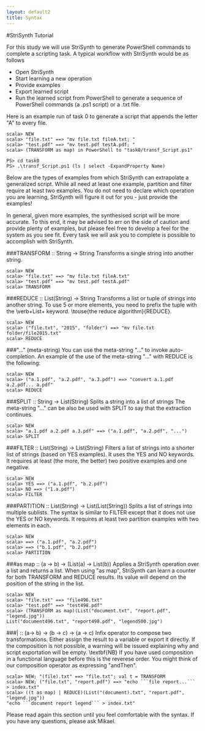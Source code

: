 ```yaml
---
layout: default2
title: Syntax
---
```


#StriSynth Tutorial

For this study we will use StriSynth to generate PowerShell commands to complete a scripting task.
A typical workflow with StriSynth would be as follows

- Open StriSynth 
- Start learning a new operation 
- Provide examples 
- Export learned script
- Run the learned script from PowerShell to generate a sequence of PowerShell commands (a .ps1 script) or a .txt file.


Here is an example run of task 0 to generate a script that appends the letter "A" to every file.

```
scala> NEW 
scala> "file.txt" ==> "mv file.txt fileA.txt; "
scala> "test.pdf" ==> "mv test.pdf testA.pdf; "
scala> (TRANSFORM as map) in PowerShell to "task0/transf_Script.ps1"

PS> cd task0
PS> .\transf_Script.ps1 (ls | select -ExpandProperty Name)
```

Below are the types of examples from which StriSynth can extrapolate a generalized script. 
While all need at least one example, partition and filter require at least two examples.
You do not need to declare which operation you are learning, StriSynth will figure it out for you - just provide the examples!

In general, given more examples, the synthesised script will be more accurate.
To this end, it may be advised to err on the side of caution and provide plenty of examples, but please feel free to develop a feel for the system as you see fit. 
Every task we will ask you to complete is possible to accomplish with StriSynth. 

###TRANSFORM :: String -> String
Transforms a single string into another string.

```
scala> NEW 
scala> "file.txt" ==> "mv file.txt fileA.txt"
scala> "test.pdf" ==> "mv test.pdf testA.pdf"
scala> TRANSFORM
```

###REDUCE :: List(String) -> String 
Transforms a list or tuple of strings into another string.  To use 5 or more elements, you need to prefix the tuple with the \verb+List+ keyword.  \touse{the reduce algorithm}{REDUCE}.

```
scala> NEW 
scala> ("file.txt", "2015", "folder") ==> "mv file.txt folder/file2015.txt"
scala> REDUCE
```

###"..." (meta-string)
You can use the meta-string "..." to invoke auto-completion. An example of the use of the meta-string "..." with REDUCE is the following:

```
scala> NEW 
scala> ("a.1.pdf", "a.2.pdf", "a.3.pdf") ==> "convert a.1.pdf a.2.pdf... a.pdf"
scala> REDUCE
```

###SPLIT :: String -> List(String)
Splits a string into a list of strings  The meta-string "..." can be also be used with SPLIT to say that the extraction continues. 

```
scala> NEW 
scala> "a.1.pdf a.2.pdf a.3.pdf" ==> ("a.1.pdf", "a.2.pdf", "...")
scala> SPLIT
```

###FILTER :: List(String) -> List(String)
Filters a list of strings into a shorter list of strings (based on YES examples). It uses the YES and NO keywords. It requires at least (the more, the better) two positive examples and one negative.

```
scala> NEW 
scala> YES ==> ("a.1.pdf", "b.2.pdf")
scala> NO ==> ("1.a.pdf")
scala> FILTER
```

###PARTITION :: List(String) -> List(List(String))
Splits a list of strings into multiple sublists. The syntax is similar to FILTER except that it does not use the YES or NO keywords. It requires at least two partition examples with two elements in each.

```
scala> NEW 
scala> ==> ("a.1.pdf", "a.2.pdf")
scala> ==> ("b.1.pdf", "b.2.pdf")
scala> PARTITION
```

###as map :: (a -> b) -> (List(a) -> List(b))
Applies a StriSynth operation over a list and returns a list. When using "as map", StriSynth can learn a counter for both TRANSFORM and REDUCE results. Its value will depend on the position of the string in the list.

```
scala> NEW 
scala> "file.txt" ==> "file496.txt"
scala> "test.pdf" ==> "test498.pdf"
scala> (TRANSFORM as map)(List("document.txt", "report.pdf", "legend.jpg"))
List("document496.txt", "report498.pdf", "legend500.jpg")
```

###| :: (a-> b) -> (b -> c) -> (a -> c)
Infix operator to compose two transformations. Either assign the result to a variable or export it directly. If the composition is not possible, a warning will be issued explaining why and script exportation will be empty. \textbf{NB} If you have used composition in a functional language before this is the reverese order. You might think of our composition operator as expressing "andThen".

```
scala> NEW; "(file).txt" ==> "file.txt"; val t = TRANSFORM
scala> NEW; ("file.txt", "report.pdf") ==> "echo ```file report...``` > index.txt"
scala> ((t as map) | REDUCE)(List("(document).txt", "report.pdf", "legend.jpg"))
"echo ```document report legend``` > index.txt"
```

 Please read again this section until you feel comfortable with the syntax. If you have any questions, please ask Mikael.
